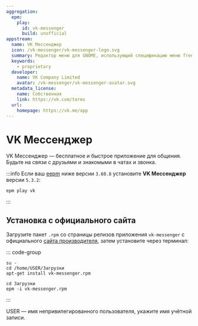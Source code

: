 ```yaml
---
aggregation:
  epm:
    play:
      id: vk-messenger
      build: unofficial
appstream:
  name: VK Мессенджер
  icon: /vk-messenger/vk-messenger-logo.svg
  summary: Редактор меню для GNOME, использующий спецификацию меню freedesktop.org.
  keywords:
    - proprietary
  developer:
    name: VK Company Limited
    avatar: /vk-messenger/vk-messenger-avatar.svg
  metadata_license:
    name: Собственная
    link: https://vk.com/terms
  url:
    homepage: https://vk.me/app
---
```


# VK Мессенджер

VK Мессенджер — бесплатное и быстрое приложение для общения. Будьте на связи с друзьями и знакомыми в чатах и звонка.

<!--@include: @apps/_parts/install/content-epm-play.md-->

:::info
Если ваш [eepm](/epm) ниже версии `3.60.8` установите **VK Мессенджер** версии `5.3.2`:

```shell
epm play vk
```

:::

## Установка с официального сайта

Загрузите пакет `.rpm` со страницы релизов приложения `vk-messenger` с официального [сайта производителя](https://vk.me/app), затем установите через терминал:

::: code-group

```shell[apt-get]
su -
cd /home/USER/Загрузки
apt-get install vk-messenger.rpm

```

```shell[epm]
сd Загрузки
epm -i vk-messenger.rpm
```

:::

USER — имя непривилегированного пользователя, укажите имя учётной записи.
